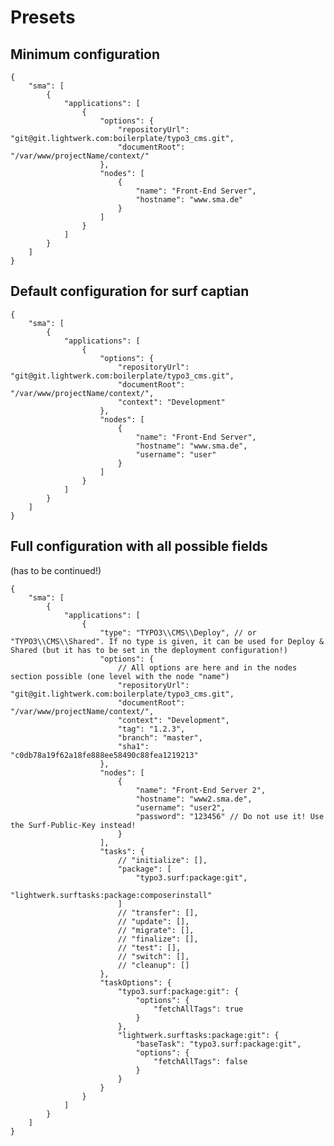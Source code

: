 # Presets

## Minimum configuration

    {
        "sma": [
            {
                "applications": [
                    {
                        "options": {
                            "repositoryUrl": "git@git.lightwerk.com:boilerplate/typo3_cms.git",
                            "documentRoot": "/var/www/projectName/context/"
                        },
                        "nodes": [
                            {
                                "name": "Front-End Server",
                                "hostname": "www.sma.de"
                            }
                        ]
                    }
                ]
            }
        ]
    }

## Default configuration for surf captian

    {
        "sma": [
            {
                "applications": [
                    {
                        "options": {
                            "repositoryUrl": "git@git.lightwerk.com:boilerplate/typo3_cms.git",
                            "documentRoot": "/var/www/projectName/context/",
                            "context": "Development"
                        },
                        "nodes": [
                            {
                                "name": "Front-End Server",
                                "hostname": "www.sma.de",
                                "username": "user"
                            }
                        ]
                    }
                ]
            }
        ]
    }
    
## Full configuration with all possible fields

(has to be continued!)

    {
        "sma": [
            {
                "applications": [
                    {
                        "type": "TYPO3\\CMS\\Deploy", // or "TYPO3\\CMS\\Shared". If no type is given, it can be used for Deploy & Shared (but it has to be set in the deployment configuration!)
                        "options": {
                            // All options are here and in the nodes section possible (one level with the node "name")
                            "repositoryUrl": "git@git.lightwerk.com:boilerplate/typo3_cms.git",
                            "documentRoot": "/var/www/projectName/context/",
                            "context": "Development",
                            "tag": "1.2.3",
                            "branch": "master",
                            "sha1": "c0db78a19f62a18fe888ee58490c88fea1219213"
                        },
                        "nodes": [
                            {
                                "name": "Front-End Server 2",
                                "hostname": "www2.sma.de",
                                "username": "user2",
                                "password": "123456" // Do not use it! Use the Surf-Public-Key instead!
                            }
                        ],
                        "tasks": {
                            // "initialize": [],
                            "package": [
                                "typo3.surf:package:git",
                                "lightwerk.surftasks:package:composerinstall"
                            ]
                            // "transfer": [],
                            // "update": [],
                            // "migrate": [],
                            // "finalize": [],
                            // "test": [],
                            // "switch": [],
                            // "cleanup": []
                        },
                        "taskOptions": {
                            "typo3.surf:package:git": {
                                "options": {
                                    "fetchAllTags": true
                                }
                            },
                            "lightwerk.surftasks:package:git": {
                                "baseTask": "typo3.surf:package:git",
                                "options": {
                                    "fetchAllTags": false
                                }
                            }
                        }
                    }
                ]
            }
        ]
    }